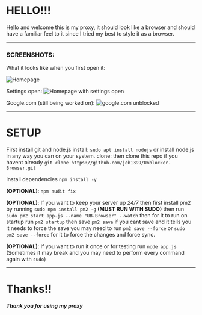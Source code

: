 # HELLO!!!

Hello and welcome this is my proxy, it should look like a browser and should have a familiar feel to it since I tried my best to style it as a browser.

<hr/>

### **SCREENSHOTS**: 

What it looks like when you first open it: 

<img src="https://i.ibb.co/Mg2yp6T/homepage-1.png" alt="Homepage"/>

Settings open: 
<img src="https://i.ibb.co/NxK8yy8/homepage-with-settings.png" alt="Homepage with settings open"/>

Google.com (still being worked on): 
<img src="https://i.ibb.co/GMHckw5/google-com.png" alt="google.com unblocked"/>

<hr/>

# SETUP

First install git and node.js install: `sudo apt install nodejs` or install node.js in any way you can on your system. clone: then clone this repo if you havent already `git clone https://github.com/jeb1399/Unblocker-Browser.git`



Install dependencies `npm install -y`



**(OPTIONAL)**: `npm audit fix`



**(OPTIONAL)**: If you want to keep your server up *24/7* then first install pm2 by running `sudo npm install pm2 -g` **(MUST RUN WITH SUDO)** then run `sudo pm2 start app.js --name "UB-Browser" --watch` then for it to run on startup run `pm2 startup` then save `pm2 save` if you cant save and it tells you it needs to force the save you may need to run `pm2 save --force` or `sudo pm2 save --force` for it to force the changes and force sync.



**(OPTIONAL)**: If you want to run it once or for testing run `node app.js` (Sometimes it may break and you may need to perform every command again with `sudo`)

<hr/>

# Thanks!!

***Thank you for using my proxy***
